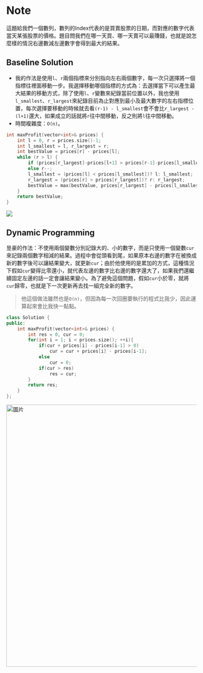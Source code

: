 # Note

這題給我們一個數列，數列的Index代表的是買賣股票的日期，而對應的數字代表當天某張股票的價格。題目問我們在哪一天買、哪一天賣可以最賺錢，也就是說怎麼樣的情況右邊數減左邊數字會得到最大的結果。

## Baseline Solution

- 我的作法是使用`l`、`r`兩個指標來分別指向左右兩個數字，每一次只選擇將一個指標往裡面移動一步。我選擇移動哪個指標的方式為：去選擇當下可以產生最大結果的移動方式，除了使用`l`、`r`變數來紀錄當前位置以外，我也使用`l_smallest`、`r_largest`來紀錄目前為止對應到最小及最大數字的左右指標位置，每次選擇要移動的時候就去看`(r-1) - l_smallest`會不會比`r_largest - (l+1)`還大，如果成立的話就將`r`往中間移動，反之則將`l`往中間移動。
- 時間複雜度：`O(n)`。

```cpp
int maxProfit(vector<int>& prices) {
    int l = 0, r = prices.size()-1;
    int l_smallest = l, r_largest = r;
    int bestValue = prices[r] - prices[l];
    while (r > l) {
        if (prices[r_largest]-prices[l+1] > prices[r-1]-prices[l_smallest]) l++;
        else r--;
        l_smallest = (prices[l] < prices[l_smallest])? l: l_smallest;
        r_largest = (prices[r] > prices[r_largest])? r: r_largest;
        bestValue = max(bestValue, prices[r_largest] - prices[l_smallest]);
    }
    return bestValue;
}
```

![](https://i.imgur.com/XIU2NTl.png)

## Dynamic Programming

昱豪的作法：不使用兩個變數分別記錄大的、小的數字，而是只使用一個變數`cur`來記錄兩個數字相減的結果。過程中會從頭看到尾，如果原本右邊的數字在被換成新的數字後可以讓結果變大，就更新`cur`；由於他使用的是累加的方式，這種情況下假如`cur`變得比零還小，就代表左邊的數字比右邊的數字還大了，如果我們還繼續固定左邊的話一定會讓結果變小。為了避免這個問題，假如`cur`小於零，就將`cur`歸零，也就是下一次更新再去找一組完全新的數字。

> 他這個做法雖然也是`O(n)`，但因為每一次回圈要執行的程式比我少，因此運算起來會比我快一點點。

```cpp
class Solution {
public:
    int maxProfit(vector<int>& prices) {
        int res = 0, cur = 0;
        for(int i = 1; i < prices.size(); ++i){
            if(cur + prices[i] - prices[i-1] > 0)
                cur = cur + prices[i] - prices[i-1];
            else
                cur = 0;
            if(cur > res)
                res = cur;
        }
        return res;
    }
};
```

<img width="693" alt="圖片" src="https://user-images.githubusercontent.com/55487740/156964597-10e59661-069a-4022-94d5-a072fd9cb658.png">
